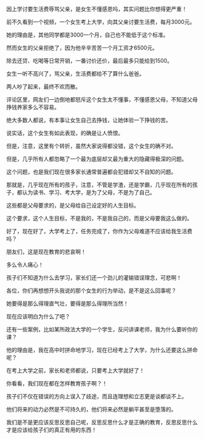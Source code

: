 因上学讨要生活费辱骂父亲，是女生不懂感恩吗，其实问题比你想得更严重！





前不久看到一个视频，一个女生考上大学，向其父亲讨要生活费，每月3000元。

她的理由是，其他同学都是3000一个月，自己也不能低于这个标准。

然而女生的父亲拒绝了，因为他辛辛苦苦一个月工资才6500元。

除去还贷、吃喝等日常开销，一番讨价还价，最后最多只能给到1500。

女生一听不高兴了，骂父亲，生活费都给不了算什么爸爸。

两人吵了起来，最终不欢而散。



评论区里，网友们一边倒地都怒斥这个女生太不懂事，不懂感恩父母，不知道父母挣钱养家多么不容易。

绝大多数人都说，有本事让女生自己去挣钱，让她体验一下挣钱的苦。

说实话，这个女生有如此表现，的确是让人愤恨。



但是，注意，这里有个转折，虽然大家说得都没错，这个女生的确不对。

但是，几乎所有人都忽略了一个最为底层却又最为重大的隐藏得极深的问题。

这个问题，也是我们现在很多家长通常普遍都会犯错却又不自知的问题。

那就是，几乎现在所有的孩子，注意，不管是学渣，还是学霸，几乎现在所有的孩子，都认为读书、学习、考大学，是为了父母，不是为了自己。

这些都是父母要求的，是父母给自己设定好的人生目标。

这个要求，这个人生目标，不是我的，不是我自己的，而是父母要我这么做的。



好了，现在好了，大学考上了，任务完成了，你作为父母难道不应该给我生活费吗？

朋友们，这是现在教育的悲哀啊！

多么令人痛心！



孩子们不知道为什么去学习，家长们还一个劲儿的灌输错误理念，可悲啊！

各位，你们再想想开头我说的那个女生的行为举动，是不是这么回事呢？

她要得是那么得理直气壮，要得是那么得理所当然！

现在应该明白为什么了吧？





还有一些案例，比如某所政法大学的一个学生，反问讲课老师，我为什么要听你的课？

他的理由是，我在高中时拼命地学习，现在已经考上了大学，为什么还要这么拼命呢？

在考上大学之前，家长和老师都说，只要考上大学就好了！

你看看，我们现在都在怎样教育孩子啊？！

孩子们不仅在错误的方向上误入了歧途，而且连理想和立志更是谈都谈不上。

他们将来的动力必然是不可持久的，他们将来必然是躺平甚至是堕落的。

我们是不是更应该反思反思自己呢，反思反思什么才是正确的教育，反思反思什么才是应该给孩子们的真正有用的东西！







